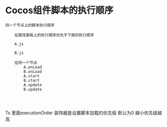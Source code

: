# Cocos组件脚本的执行顺序

```
同一个节点上的脚本执行顺序

    在属性面板上的执行顺序优先于下面的执行顺序

    A.js

    B.js

    在同一个节点
        A.onLoad
        B.onLoad
        A.start
        B.start
        A.update
        B.update


        

```

Ts  里面executionOrder  装饰器是设置脚本加载的优先级  默认为0  越小优先级越高